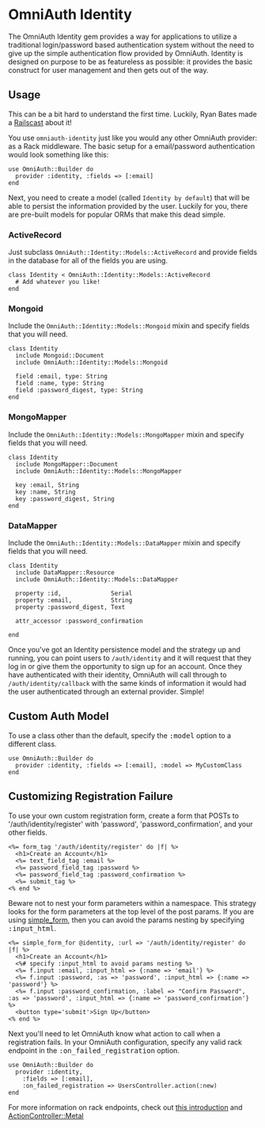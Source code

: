 # OmniAuth Identity

The OmniAuth Identity gem provides a way for applications to utilize a
traditional login/password based authentication system without the need
to give up the simple authentication flow provided by OmniAuth. Identity
is designed on purpose to be as featureless as possible: it provides the
basic construct for user management and then gets out of the way.

## Usage

This can be a bit hard to understand the first time. Luckily, Ryan Bates made
a [Railscast](http://railscasts.com/episodes/304-omniauth-identity) about it!

You use `omniauth-identity` just like you would any other OmniAuth provider: as a
Rack middleware. The basic setup for a email/password authentication would
look something like this:

    use OmniAuth::Builder do
      provider :identity, :fields => [:email]
    end

Next, you need to create a model (called `Identity by default`) that will be
able to persist the information provided by the user. Luckily for you, there
are pre-built models for popular ORMs that make this dead simple.

### ActiveRecord

Just subclass `OmniAuth::Identity::Models::ActiveRecord` and provide fields
in the database for all of the fields you are using.

    class Identity < OmniAuth::Identity::Models::ActiveRecord
      # Add whatever you like!
    end

### Mongoid

Include the `OmniAuth::Identity::Models::Mongoid` mixin and specify
fields that you will need.

    class Identity
      include Mongoid::Document
      include OmniAuth::Identity::Models::Mongoid

      field :email, type: String
      field :name, type: String
      field :password_digest, type: String
    end

### MongoMapper

Include the `OmniAuth::Identity::Models::MongoMapper` mixin and specify
fields that you will need.

    class Identity
      include MongoMapper::Document
      include OmniAuth::Identity::Models::MongoMapper

      key :email, String
      key :name, String
      key :password_digest, String
    end

### DataMapper

Include the `OmniAuth::Identity::Models::DataMapper` mixin and specify
fields that you will need.

    class Identity
      include DataMapper::Resource
      include OmniAuth::Identity::Models::DataMapper

      property :id,              Serial
      property :email,           String
      property :password_digest, Text

      attr_accessor :password_confirmation

    end

Once you've got an Identity persistence model and the strategy up and
running, you can point users to `/auth/identity` and it will request
that they log in or give them the opportunity to sign up for an account.
Once they have authenticated with their identity, OmniAuth will call
through to `/auth/identity/callback` with the same kinds of information
it would had the user authenticated through an external provider.
Simple!

## Custom Auth Model

To use a class other than the default, specify the <tt>:model</tt> option to a
different class.

    use OmniAuth::Builder do
      provider :identity, :fields => [:email], :model => MyCustomClass
    end

## Customizing Registration Failure

To use your own custom registration form, create a form that POSTs to
'/auth/identity/register' with 'password', 'password_confirmation', and your
other fields.

    <%= form_tag '/auth/identity/register' do |f| %>
      <h1>Create an Account</h1>
      <%= text_field_tag :email %>
      <%= password_field_tag :password %>
      <%= password_field_tag :password_confirmation %>
      <%= submit_tag %>
    <% end %>

Beware not to nest your form parameters within a namespace. This strategy
looks for the form parameters at the top level of the post params. If you are
using [simple\_form](https://github.com/plataformatec/simple_form), then you
can avoid the params nesting by specifying <tt>:input_html</tt>.

    <%= simple_form_for @identity, :url => '/auth/identity/register' do |f| %>
      <h1>Create an Account</h1>
      <%# specify :input_html to avoid params nesting %>
      <%= f.input :email, :input_html => {:name => 'email'} %>
      <%= f.input :password, :as => 'password', :input_html => {:name => 'password'} %>
      <%= f.input :password_confirmation, :label => "Confirm Password", :as => 'password', :input_html => {:name => 'password_confirmation'} %>
      <button type='submit'>Sign Up</button>
    <% end %>

Next you'll need to let OmniAuth know what action to call when a registration
fails. In your OmniAuth configuration, specify any valid rack endpoint in the
<tt>:on_failed_registration</tt> option.

    use OmniAuth::Builder do
      provider :identity,
        :fields => [:email],
        :on_failed_registration => UsersController.action(:new)
    end

For more information on rack endpoints, check out [this
introduction](http://library.edgecase.com/Rails/2011/01/04/rails-routing-and-rack-endpoints.html)
and
[ActionController::Metal](http://rubydoc.info/docs/rails/ActionController/Metal)
